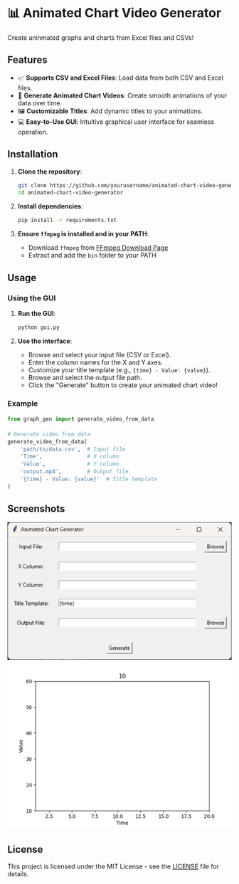# 📊 Animated Chart Video Generator

Create aninmated graphs and charts from Excel files and CSVs! 

## Features

- 📈 **Supports CSV and Excel Files**: Load data from both CSV and Excel files.
- 🎥 **Generate Animated Chart Videos**: Create smooth animations of your data over time.
- 🖼️ **Customizable Titles**: Add dynamic titles to your animations.
- 💻 **Easy-to-Use GUI**: Intuitive graphical user interface for seamless operation.

## Installation

1. **Clone the repository**:
   ```bash
   git clone https://github.com/yourusername/animated-chart-video-generator.git
   cd animated-chart-video-generator
   ```

2. **Install dependencies**:
   ```bash
   pip install -r requirements.txt
   ```

3. **Ensure `ffmpeg` is installed and in your PATH**:
   - Download `ffmpeg` from [FFmpeg Download Page](https://ffmpeg.org/download.html)
   - Extract and add the `bin` folder to your PATH

## Usage

### Using the GUI

1. **Run the GUI**:
   ```bash
   python gui.py
   ```

2. **Use the interface**:
   - Browse and select your input file (CSV or Excel).
   - Enter the column names for the X and Y axes.
   - Customize your title template (e.g., `{time} - Value: {value}`).
   - Browse and select the output file path.
   - Click the "Generate" button to create your animated chart video!

### Example

```python
from graph_gen import generate_video_from_data

# Generate video from data
generate_video_from_data(
    'path/to/data.csv',  # Input file
    'Time',              # X column
    'Value',             # Y column
    'output.mp4',        # Output file
    '{time} - Value: {value}'  # Title template
)
```

## Screenshots

![GUI Screenshot](screenshots/gui.png)
![Graph Example](screenshots/graph.gif)

## License

This project is licensed under the MIT License - see the [LICENSE](LICENSE) file for details.
